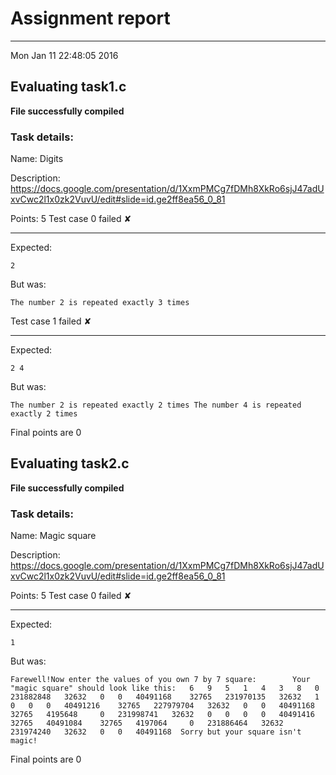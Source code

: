 # Assignment report
---
Mon Jan 11 22:48:05 2016

## Evaluating task1.c

**File successfully compiled**

### Task details:

Name: Digits

Description: https://docs.google.com/presentation/d/1XxmPMCg7fDMh8XkRo6sjJ47adUxvCwc2l1x0zk2VuvU/edit#slide=id.ge2ff8ea56_0_81

Points: 5
Test case 0 failed ✘ 

---
Expected:
```
2
```
But was:
```
The number 2 is repeated exactly 3 times
```
Test case 1 failed ✘ 

---
Expected:
```
2 4
```
But was:
```
The number 2 is repeated exactly 2 times The number 4 is repeated exactly 2 times
```

 Final points are 0
## Evaluating task2.c

**File successfully compiled**

### Task details:

Name: Magic square

Description: https://docs.google.com/presentation/d/1XxmPMCg7fDMh8XkRo6sjJ47adUxvCwc2l1x0zk2VuvU/edit#slide=id.ge2ff8ea56_0_81

Points: 5
Test case 0 failed ✘ 

---
Expected:
```
1
```
But was:
```
Farewell!Now enter the values of you own 7 by 7 square:        Your "magic square" should look like this: 	6 	9 	5 	1 	4 	3 	8  	0 	231882848 	32632 	0 	0 	40491168 	32765  	231970135 	32632 	1 	0 	0 	0 	40491216  	32765 	227979704 	32632 	0 	0 	40491168 	32765  	4195648 	0 	231998741 	32632 	0 	0 	0  	0 	40491416 	32765 	40491084 	32765 	4197064 	0  	231886464 	32632 	231974240 	32632 	0 	0 	40491168  Sorry but your square isn't magic!
```

 Final points are 0
